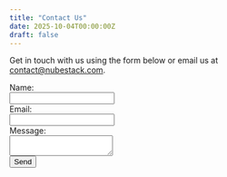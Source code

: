 ```yaml
---
title: "Contact Us"
date: 2025-10-04T00:00:00Z
draft: false
---
```


Get in touch with us using the form below or email us at contact@nubestack.com.

<form>
  <label for="name">Name:</label><br>
  <input type="text" id="name" name="name"><br>
  <label for="email">Email:</label><br>
  <input type="email" id="email" name="email"><br>
  <label for="message">Message:</label><br>
  <textarea id="message" name="message"></textarea><br>
  <input type="submit" value="Send">
</form>

